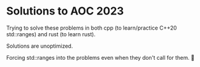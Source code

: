 # Solutions to AOC 2023

Trying to solve these problems in both cpp (to learn/practice C++20 std::ranges)
and rust (to learn rust). 

Solutions are unoptimized.

Forcing std::ranges into the problems even when they don't call for them. :grimacing:
